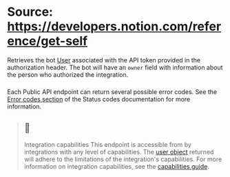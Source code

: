 # Source: https://developers.notion.com/reference/get-self

Retrieves the bot [User](https://developers.notion.com/reference/user) associated with the API token provided in the authorization header. The bot will have an `owner` field with information about the person who authorized the integration.
### [](https://developers.notion.com/reference/get-self#errors)
Each Public API endpoint can return several possible error codes. See the [Error codes section](https://developers.notion.com/reference/status-codes#error-codes) of the Status codes documentation for more information.
> ## 📘
> Integration capabilities
> This endpoint is accessible from by integrations with any level of capabilities. The [user object](https://developers.notion.com/reference/user) returned will adhere to the limitations of the integration's capabilities. For more information on integration capabilities, see the [capabilities guide](https://developers.notion.com/reference/capabilities).
